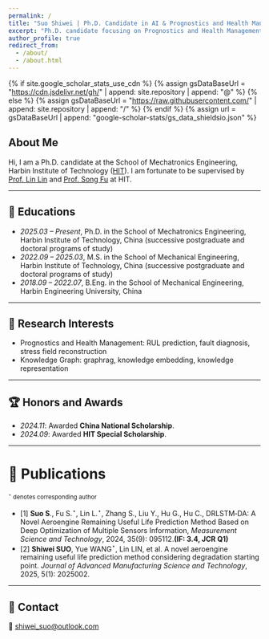 ```yaml
---
permalink: /
title: "Suo Shiwei | Ph.D. Candidate in AI & Prognostics and Health Management"
excerpt: "Ph.D. candidate focusing on Prognostics and Health Management, and Knowledge Graphs."
author_profile: true
redirect_from: 
  - /about/
  - /about.html
---
```


{% if site.google_scholar_stats_use_cdn %}
{% assign gsDataBaseUrl = "https://cdn.jsdelivr.net/gh/" | append: site.repository | append: "@" %}
{% else %}
{% assign gsDataBaseUrl = "https://raw.githubusercontent.com/" | append: site.repository | append: "/" %}
{% endif %}
{% assign url = gsDataBaseUrl | append: "google-scholar-stats/gs_data_shieldsio.json" %}

## About Me
<span class='anchor' id='about-me'></span>

Hi, I am a Ph.D. candidate at the School of Mechatronics Engineering, Harbin Institute of Technology (<a href="https://www.hit.edu.cn/">HIT</a>).
I am fortunate to be supervised by <a href="https://homepage.hit.edu.cn/linlin?lang=zh">Prof. Lin Lin</a> and <a href="https://homepage.hit.edu.cn/fusong?lang=zh">Prof. Song Fu</a> at HIT.


---
<span id="-educations"></span>
## 📖 Educations
- *2025.03 – Present*, Ph.D. in the School of Mechatronics Engineering, Harbin Institute of Technology, China
(successive postgraduate and doctoral programs of study)
- *2022.09 – 2025.03*, M.S. in the School of Mechanical Engineering, Harbin Institute of Technology, China
(successive postgraduate and doctoral programs of study)
- *2018.09 – 2022.07*, B.Eng. in the School of Mechanical Engineering, Harbin Engineering University, China 


---

<span id="-interests"></span>
## 🤖 Research Interests
- Prognostics and Health Management: RUL prediction, fault diagnosis, stress field reconstruction
- Knowledge Graph: graphrag, knowledge embedding, knowledge representation

---

<span id="-news"></span>
## 🏆 Honors and Awards
- *2024.11*: Awarded **China National Scholarship**.  
- *2024.09*: Awarded **HIT Special Scholarship**.  

---

[//]: # (<div class='paper-box'><div class='paper-box-image'><div><div class="badge">CVPR 2025</div><img src='images/500x300.png' alt="cots" width="100%"></div></div>)

[//]: # (<div class='paper-box-text' markdown="1">)

[//]: # ()
[//]: # (**Collaborative Tree Search for Enhancing Embodied Multi-Agent Collaboration**  )

[//]: # (Zu Lizheng, et al.  )

[//]: # ([**Paper**]&#40;#&#41; • [**Project**]&#40;#&#41;)

[//]: # ()
[//]: # (</div></div>)

<span id="-leadership-publication-work"></span>
# 📝 Publications
<sub>$^{\star}$ denotes corresponding author</sub>
- [1] **Suo S**., Fu S.$^{\star}$, Lin L.$^{\star}$, Zhang S., Liu Y., Hu G., Hu C., DRLSTM‑DA: A Novel Aeroengine Remaining Useful Life Prediction Method Based on Deep Optimization of Multiple Sensors Information, *Measurement Science and Technology*, 2024, 35(9): 095112.**(IF: 3.4, JCR Q1)**
- [2] **Shiwei SUO**, Yue WANG$^{\star}$, Lin LIN, et al. A novel aeroengine remaining useful life prediction method considering degradation starting point. *Journal of Advanced Manufacturing Science and Technology*, 2025, 5(1): 2025002.

---
<span id="-contact"></span>
## 💬 Contact
📧 shiwei_suo@outlook.com  
